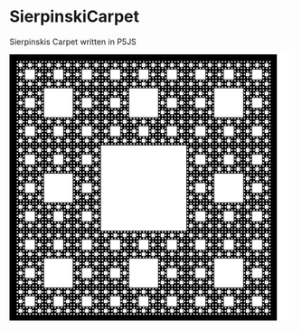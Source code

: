 # SierpinskiCarpet
Sierpinskis Carpet written in P5JS

![SierpinskiCarpet](https://github.com/johnnyawesome/SierpinskiCarpet/blob/master/SierpinskiCarpet/DemoImages/SierpinskiCarpet.jpg)
